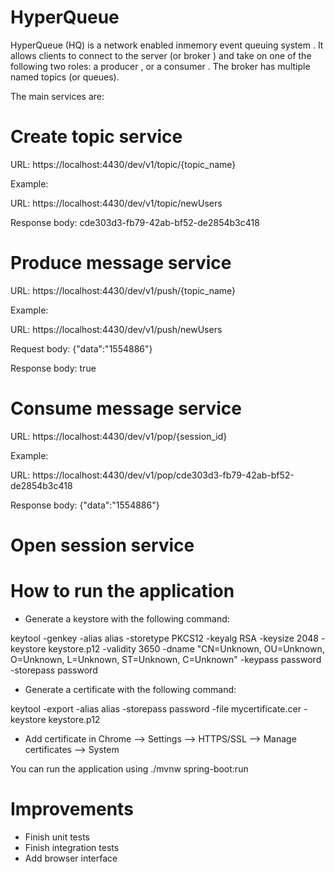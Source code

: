 
# HyperQueue

HyperQueue (HQ) is a  network enabled  in­memory event queuing system . It allows clients to connect to the server (or  broker ) and take on one of the following two roles: a  producer , or a  consumer . The broker has multiple named  topics  (or  queues).

The main services are:

# Create topic service

URL: https://localhost:4430/dev/v1/topic/{topic_name}

Example:

URL: https://localhost:4430/dev/v1/topic/newUsers

Response body: cde303d3-fb79-42ab-bf52-de2854b3c418

# Produce message service

URL: https://localhost:4430/dev/v1/push/{topic_name}

Example:

URL: https://localhost:4430/dev/v1/push/newUsers

Request body: {"data":"1554886"}

Response body: true

# Consume message service

URL: https://localhost:4430/dev/v1/pop/{session_id}

Example:

URL: https://localhost:4430/dev/v1/pop/cde303d3-fb79-42ab-bf52-de2854b3c418

Response body: {"data":"1554886"}

# Open session service

# How to run the application

- Generate a keystore with the following command:

keytool -genkey -alias alias -storetype PKCS12 -keyalg RSA -keysize 2048 -keystore keystore.p12 -validity 3650 -dname "CN=Unknown, OU=Unknown, O=Unknown, L=Unknown, ST=Unknown, C=Unknown" -keypass password -storepass password

- Generate a certificate with the following command:

keytool -export -alias alias -storepass password -file mycertificate.cer -keystore keystore.p12

- Add certificate in Chrome --> Settings --> HTTPS/SSL --> Manage certificates --> System

You can run the application using ./mvnw spring-boot:run

# Improvements

- Finish unit tests
- Finish integration tests
- Add browser interface
